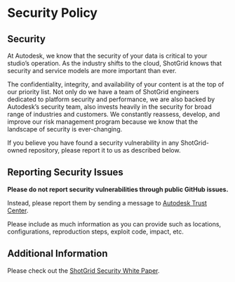 # Security Policy

## Security

At Autodesk, we know that the security of your data is critical to your studio’s
operation.
As the industry shifts to the cloud, ShotGrid knows that security and service
models are more important than ever.

The confidentiality, integrity, and availability of your content is at the top
of our priority list.
Not only do we have a team of ShotGrid engineers dedicated to platform security
and performance, we are also backed by Autodesk’s security team, also invests
heavily in the security for broad range of industries and customers.
We constantly reassess, develop, and improve our risk management program because
we know that the landscape of security is ever-changing.

If you believe you have found a security vulnerability in any ShotGrid-owned
repository, please report it to us as described below.


## Reporting Security Issues

**Please do not report security vulnerabilities through public GitHub issues.**

Instead, please report them by sending a message to
[Autodesk Trust Center](https://www.autodesk.com/trust/contact-us).

Please include as much information as you can provide such as locations,
configurations, reproduction steps, exploit code, impact, etc.


## Additional Information

Please check out the [ShotGrid Security White Paper](https://help.autodesk.com/view/SGSUB/ENU/?guid=SG_Administrator_ar_general_security_ar_security_white_paper_html).